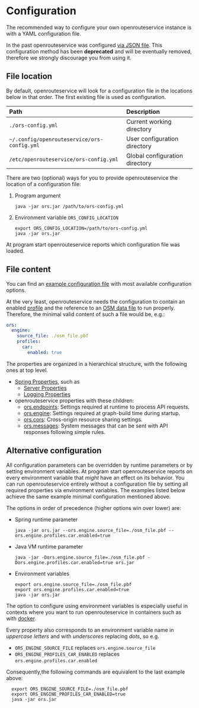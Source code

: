 # Configuration

The recommended way to configure your own openrouteservice instance is with a YAML configuration file. 

In the past openrouteservice was configured [via JSON file](./json.md). This configuration method has been **deprecated** and will be eventually removed, therefore we strongly discourage you from using it.

## File location

By default, openrouteservice will look for a configuration file in the locations below in that order.
The first existing file is used as configuration.

| Path                                        | Description                                 |
|:--------------------------------------------|:--------------------------------------------|
| `./ors-config.yml`                          | Current working directory                   |
| `~/.config/openrouteservice/ors-config.yml` | User configuration directory                |
| `/etc/openrouteservice/ors-config.yml`      | Global configuration directory              |

There are two (optional) ways for you to provide openrouteservice the location of a configuration file:
1. Program argument
      ```shell 
      java -jar ors.jar /path/to/ors-config.yml
      ```
2. Environment variable `ORS_CONFIG_LOCATION`
      ```shell 
      export ORS_CONFIG_LOCATION=/path/to/ors-config.yml
      java -jar ors.jar
      ```

At program start openrouteservice reports which configuration file was loaded.

## File content

You can find an [example configuration file](https://github.com/GIScience/openrouteservice/blob/main/ors-config.yml) with most available configuration options.

At the very least, openrouteservice needs the configuration to contain an enabled [profile](./ors/engine/profiles.md) and the
reference to an [OSM data file](../data.md#osm-data) to run properly. Therefore, the minimal valid content of such a file
would be, e.g.:

```yaml
ors:
  engine:
    source_file: ./osm_file.pbf
    profiles: 
      car: 
        enabled: true
```

The properties are organized in a hierarchical structure, with the following ones at top level.

- [Spring Properties](./spring/index.md), such as 
    * [Server Properties](./spring/server.md)
    * [Logging Properties](./spring/logging.md)
- openrouteservice properties with these children:
    * [ors.endpoints](./ors/endpoints/index.md): Settings required at runtime to process API requests.
    * [ors.engine](./ors/engine/index.md): Settings required at graph-build time during startup.
    * [ors.cors](./ors/cors/index.md): Cross-origin resource sharing settings.
    * [ors.messages](./ors/messages/index.md): System messages that can be sent with API responses following simple rules.


## Alternative configuration 

All configuration parameters can be overridden by runtime parameters or by setting environment variables. At program start openrouteservice reports on every environment variable that *might* have an effect on its behavior. You can run openrouteservice entirely without a configuration file by setting all required properties via environment variables. The examples listed below achieve the same example minimal configuration mentioned above.

The options in order of precedence (higher options win over lower) are: 
- Spring runtime parameter
  ```shell 
  java -jar ors.jar --ors.engine.source_file=./osm_file.pbf --ors.engine.profiles.car.enabled=true
  ```
- Java VM runtime parameter
  ```shell 
  java -jar -Dors.engine.source_file=./osm_file.pbf -Dors.engine.profiles.car.enabled=true ors.jar 
  ```
- Environment variables
  ```shell 
  export ors.engine.source_file=./osm_file.pbf 
  export ors.engine.profiles.car.enabled=true
  java -jar ors.jar 
  ```
  
The option to configure using environment variables is especially useful in contexts where you want to run openrouteservice in containers such as with [docker](../installation/running-with-docker.md). 

Every property also corresponds to an environment variable name in *uppercase letters* and with *underscores* replacing *dots*, so e.g.
- `ORS_ENGINE_SOURCE_FILE` replaces `ors.engine.source_file`
- `ORS_ENGINE_PROFILES_CAR_ENABLED` replaces `ors.engine.profiles.car.enabled`

Consequently,the following commands are equivalent to the last example above:
```shell
  export ORS_ENGINE_SOURCE_FILE=./osm_file.pbf
  export ORS_ENGINE_PROFILES_CAR_ENABLED=true
  java -jar ors.jar
```
